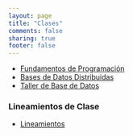 ```yaml
---
layout: page
title: "Clases"
comments: false
sharing: true
footer: false
---
```


- [Fundamentos de Programación](./clases/FP/)
- [Bases de Datos Distribuidas](./clases/BDD/)
- [Taller de Base de Datos](./clases/TBD/)

### Lineamientos de Clase
- [Lineamientos](https://dl.dropboxusercontent.com/u/1131727/Octopress/General/Lineamientos.pdf)
